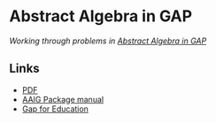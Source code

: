 # Abstract Algebra in GAP

*Working through problems in [Abstract Algebra in GAP][book]*


## Links

* [PDF]
* [AAIG Package manual][]
* [Gap for Education][]

<!-- Named Links -->
[book]: http://www.math.colostate.edu/~hulpke/CGT/howtogap.pdf
[PDF]: http://yurrriq.codes/abstract-algebra-in-gap/aaig.pdf
[AAIG Package manual]: http://yurrriq.codes/abstract-algebra-in-gap/chap0.html
[Gap for Education]: http://www.math.colostate.edu/~hulpke/CGT/education.html
